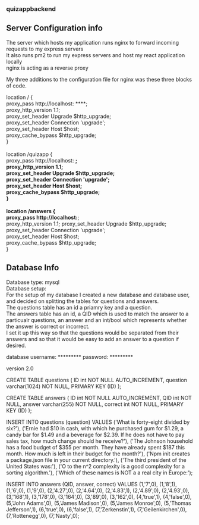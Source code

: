 ### quizappbackend

## Server Configuration info
The server which hosts my application runs nginx to forward incoming requests to my express servers<br />
It also runs pm2 to run my express servers and host my react application locally<br />
nginx is acting as a reverse proxy<br />

My three additions to the configuration file for nginx was these three blocks of code.

location / {<br />
        proxy_pass http://localhost: ****;<br />
        proxy_http_version 1.1;<br />
        proxy_set_header Upgrade $http_upgrade;<br />
        proxy_set_header Connection 'upgrade';<br />
        proxy_set_header Host $host;<br />
        proxy_cache_bypass $http_upgrade;<br />
    }<br /><br />
    location /quizapp {<br />
        proxy_pass http://localhost: ****;<br />
        proxy_http_version 1.1;<br />
        proxy_set_header Upgrade $http_upgrade;<br />
        proxy_set_header Connection 'upgrade';<br />
        proxy_set_header Host $host;<br />
        proxy_cache_bypass $http_upgrade;<br />
    }<br /><br />
    location /answers {<br />
        proxy_pass http://localhost:****;<br />
        proxy_http_version 1.1;
        proxy_set_header Upgrade $http_upgrade;<br />
        proxy_set_header Connection 'upgrade';<br />
        proxy_set_header Host $host;<br />
        proxy_cache_bypass $http_upgrade;<br />
    }<br />

## Database Info

Database type: mysql<br/>
Database setup: <br/>
For the setup of my database I created a new database and database user, 
and decided on splitting the tables for questions and answers. <br/>
The questions table has an id a priamry key and a question. <br/>
The answers table has an id, a QID which is used to match the answer to a particualr questions,
an answer and an int/bool which represents whether the answer is correct or incorrect. <br/>
I set it up this way so that the questions would be separated from their answers and so that it would be easy to add an 
answer to a question if desired. 

database username: ********* 
password: *********

version 2.0

CREATE TABLE questions (
    ID int NOT NULL AUTO_INCREMENT,
    question varchar(1024) NOT NULL,
    PRIMARY KEY (ID)
);<br />

CREATE TABLE answers (
    ID int NOT NULL AUTO_INCREMENT,
	QID int NOT NULL,
    answer varchar(255) NOT NULL,
	correct int NOT NULL,
    PRIMARY KEY (ID)
);<br />


INSERT INTO questions (question)
VALUES 
('What is forty-eight divided by six?'),
('Ernie had $10 in cash, with which he purchased gum for $1.29, a candy bar for $1.49 and a beverage for $2.39. If he does not have to pay sales tax, how much change should he receive?'),
('The Johnson household has a food budget of $355 per month. They have already spent $187 this month. How much is left in their budget for the month?'),
('Npm init creates a package.json file in your current directory.'),
('The third president of the United States was:'),
('O to the n^2 complexity is a good complexity for a sorting algorithm.'),
('Which of these names is NOT a a real city in Europe:');<br />


INSERT INTO answers (QID, answer, correct)
VALUES 
(1,'7',0),
(1,'8',1),
(1,'6',0),
(1,'9',0),
(2,'4.27',0),
(2,'4.64',0),
(2,'4.83',1),
(2,'4.89',0),
(2,'4.93',0),
(3,'168',1),
(3,'178',0),
(3,'164',0),
(3,'89',0),
(3,'162',0),
(4,'true',1),
(4,'false',0),
(5,'John Adams',0),
(5,'James Madison',0),
(5,'James Monroe',0),
(5,'Thomas Jefferson',1),
(6,'true',0),
(6,'false',1),
(7,'Zerkenstin',1),
(7,'Geilenkirchen',0),
(7,'Rottenegg',0),
(7,'Nasty',0);<br />
